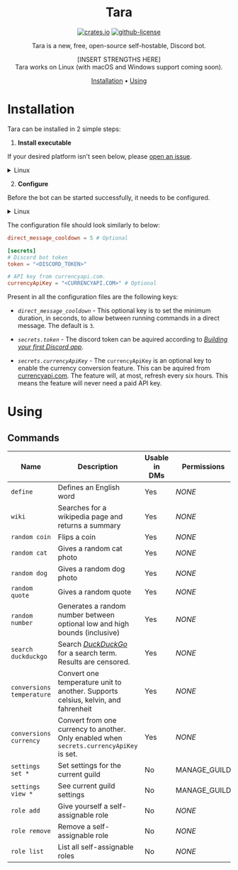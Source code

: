 <div align="center">

# Tara

[![crates.io][crates.io-badge]][crates.io]
[![github-license][github-license-badge]][github-license]

Tara is a new, free, open-source self-hostable, Discord bot.

[INSERT STRENGTHS HERE]<br />
Tara works on Linux (with macOS and Windows support coming soon).

[Installation](#installation) • [Using](#using)

</div>

# Installation

Tara can be installed in 2 simple steps:

1. **Install executable**

If your desired platform isn't seen below, please [open an issue][issues].

<details>
<summary>Linux</summary>

> The recommended way to install Tara is by way of a package manager.
> If using `cargo install`, some dependencies won't automatically be installed. You'll need to install `sqlite3` previous to running the instructions.
> On Debian and Ubuntu systems the required package is `libsqlite3-dev`, on Arch and related systems it's `sqlite`.
>
> | Distribution | Repository      | Instructions                  |
> | ------------ | --------------- | ----------------------------- |
> | *Any*        | **[crates.io]** | `cargo install tara --locked` |

</details>

2. **Configure**

Before the bot can be started successfully, it needs to be configured.

<details>
<summary>Linux</summary>

> The configuration file is located at `/etc/tara.d/tara.toml`.

</details>

The configuration file should look similarly to below:

```toml
direct_message_cooldown = 5 # Optional

[secrets]
# Discord bot token
token = "<DISCORD_TOKEN>"

# API key from currencyapi.com.
currencyApiKey = "<CURRENCYAPI.COM>" # Optional
```

Present in all the configuration files are the following keys:

- *`direct_message_cooldown`* - This optional key is to set the minimum duration, in seconds, to allow between running commands in a direct message. The default is `3`.

- *`secrets.token`* - The discord token can be aquired according to *[Building your first Discord app][discord-getting-started]*.

- *`secrets.currencyApiKey`* - The `currencyApiKey` is an optional key to enable the currency conversion feature. This can be aquired from [currencyapi.com][currencyapi]. The feature will, at most, refresh every six hours. This means the feature will never need a paid API key.

# Using

## Commands

| Name                      | Description                                                                              | Usable in  DMs | Permissions  |
| ------------------------- | ---------------------------------------------------------------------------------------- | -------------- | ------------ |
| `define`                  | Defines an English word                                                                  | Yes            | *NONE*       |
| `wiki`                    | Searches for a wikipedia page and returns a summary                                      | Yes            | *NONE*       |
| `random coin`             | Flips a coin                                                                             | Yes            | *NONE*       |
| `random cat`              | Gives a random cat photo                                                                 | Yes            | *NONE*       |
| `random dog`              | Gives a random dog photo                                                                 | Yes            | *NONE*       |
| `random quote`            | Gives a random quote                                                                     | Yes            | *NONE*       |
| `random number`           | Generates a random number between optional low and high bounds (inclusive)               | Yes            | *NONE*       |
| `search duckduckgo`       | Search *[DuckDuckGo][duckduckgo]* for a search term. Results are censored.               | Yes            | *NONE*       |
| `conversions temperature` | Convert one temperature unit to another. Supports celsius, kelvin, and fahrenheit        | Yes            | *NONE*       |
| `conversions currency`    | Convert from one currency to another. Only enabled when `secrets.currencyApiKey` is set. | Yes            | *NONE*       |
| `settings set *`          | Set settings for the current guild                                                       | No             | MANAGE_GUILD |
| `settings view *`         | See current guild settings                                                               | No             | MANAGE_GUILD |
| `role add`                | Give yourself a self-assignable role                                                     | No             | *NONE*       |
| `role remove`             | Remove a self-assignable role                                                            | No             | *NONE*       |
| `role list`               | List all self-assignable roles                                                           | No             | *NONE*       |

[crates.io]: https://crates.io/crates/tara
[crates.io-badge]: https://img.shields.io/crates/v/tara?logo=Rust&style=flat-square
[github-license]: https://github.com/El-Wumbus/Tara/blob/master/LICENSE
[github-license-badge]: https://img.shields.io/github/license/El-Wumbus/Tara?logo=Apache&style=flat-square
[issues]: https://github.com/El-Wumbus/Tara/issues/new
[discord-getting-started]: https://discord.com/developers/docs/getting-started
[currencyapi]: https://currencyapi.com/
[duckduckgo]: https://duckduckgo.com/html
